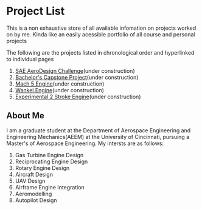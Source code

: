 # Project List
This is a non exhaustive store of all available infomation on projects worked on by me. Kinda like an easily acessible portfolio of all course and personal projects

The following are the projects listed in chronological order and hyperlinked to individual pages
1. [SAE AeroDesign Challenge](saeaero.md)(under construction)
2. [Bachelor's Capstone Project](bcapprj.md)(under construction)
3. [Mach 5 Engine](mfiveengine.md)(under construction)
4. [Wankel Engine](wnkl.md)(under construction)
5. [Experimental 2 Stroke Engine](exp2t.md)(under construction)

## About Me
I am a graduate student at the Department of Aerospace Engineering and Engineering Mechanics(AEEM) at the University of Cincinnati, pursuing a Master's of Aerospace Engineering. My intersts are as follows:
1. Gas Turbine Engine Design
2. Reciprocating Engine Design
3. Rotary Engine Design
4. Aircraft Design
5. UAV Design
6. Airframe Engine Integration
7. Aeromodelling
8. Autopilot Design

